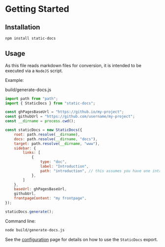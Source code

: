 # Getting Started

## Installation

```bash
npm install static-docs
```

## Usage

As this file reads markdown files for conversion, it is intended to be executed via a `NodeJS` script.

Example:

build/generate-docs.js
```js
import path from "path";
import { StaticDocs } from "static-docs";

const ghPagesBaseUrl = "https://github.io/my-project";
const githubUrl = "https://github.com/username/my-project";
const __dirname = process.cwd();

const staticDocs = new StaticDocs({
    root: path.resolve(__dirname),
    docs: path.resolve(__dirname, "docs"),
    target: path.resolve(__dirname, "www"),
    sidebar: {
        links: [
            {
                type: "doc",
                label: "Introduction",
                path: "introduction", // this assumes you have one introduction.md file in your docs folder
            },
        ]
    },
    baseUrl: ghPagesBaseUrl,
    githubUrl,
    frontpageContent: "my frontpage",
});

staticDocs.generate();
```

Command line:
```bash
node build/generate-docs.js
```

See the [configuration](./configuration) page for details on how to use the `StaticDocs` export.
